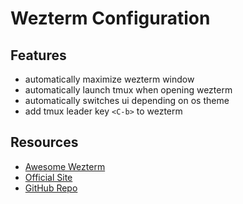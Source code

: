 # Wezterm Configuration

## Features

- automatically maximize wezterm window
- automatically launch tmux when opening wezterm
- automatically switches ui depending on os theme
- add tmux leader key `<C-b>` to wezterm

## Resources

- [Awesome Wezterm](https://github.com/michaelbrusegard/awesome-wezterm)
- [Official Site](https://wezfurlong.org/wezterm/index.html)
- [GitHub Repo](https://github.com/wez/wezterm)
